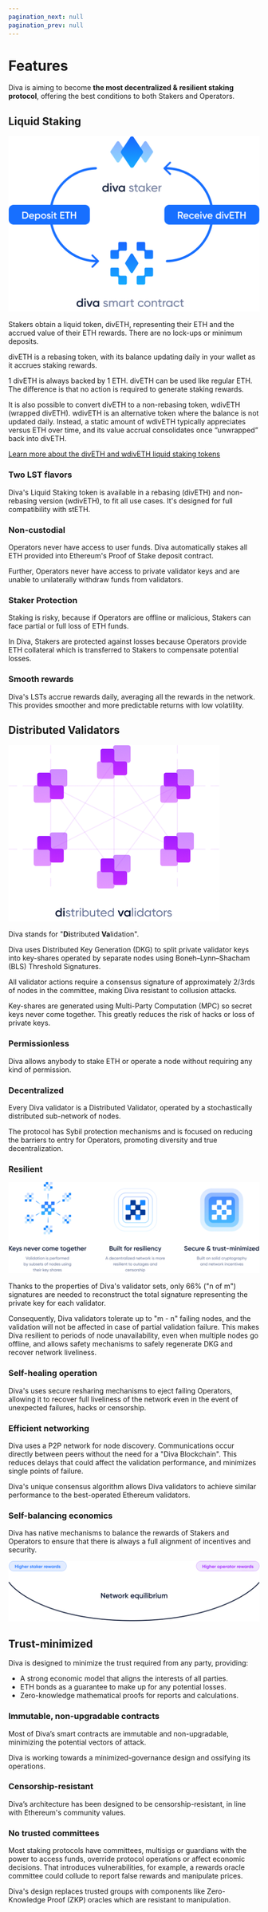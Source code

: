 ```yaml
---
pagination_next: null
pagination_prev: null
---
```


# Features

Diva is aiming to become **the most decentralized & resilient staking protocol**, offering the best conditions to both Stakers and Operators.



## Liquid Staking

<div style={{textAlign: 'center'}}>

![Liquid Staking](img/liquid-staking.png)
</div>


Stakers obtain a liquid token, divETH, representing their ETH and the accrued value of their ETH rewards. There are no lock-ups or minimum deposits.

divETH is a rebasing token, with its balance updating daily in your wallet as it accrues staking rewards.

1 divETH is always backed by 1 ETH. divETH can be used like regular ETH. The difference is that no action is required to generate staking rewards. 

It is also possible to convert divETH to a non-rebasing token, wdivETH (wrapped divETH). wdivETH is an alternative token where the balance is not updated daily. Instead, a static amount of wdivETH typically appreciates versus ETH over time, and its value accrual consolidates once “unwrapped” back into divETH.

[Learn more about the divETH and wdivETH liquid staking tokens](/lsd)

### Two LST flavors

Diva's Liquid Staking token is available in a rebasing (divETH) and non-rebasing version (wdivETH), to fit all use cases. It's designed for full compatibility with stETH.

### Non-custodial

Operators never have access to user funds. Diva automatically stakes all ETH provided into Ethereum's Proof of Stake deposit contract.

Further, Operators never have access to private validator keys and are unable to unilaterally withdraw funds from validators.

### Staker Protection

Staking is risky, because if Operators are offline or malicious, Stakers can face partial or full loss of ETH funds.

In Diva, Stakers are protected against losses because Operators provide ETH collateral which is transferred to Stakers to compensate potential losses.

### Smooth rewards

Diva's LSTs accrue rewards daily, averaging all the rewards in the network. This provides smoother and more predictable returns with low volatility.

## Distributed Validators

<div style={{textAlign: 'center'}}>

![Distributed Validators](img/distributed-validators.png)
</div>



Diva stands for "**Di**stributed **Va**lidation".

Diva uses Distributed Key Generation (DKG) to split private validator keys into key-shares operated by separate nodes using Boneh–Lynn–Shacham (BLS) Threshold Signatures. 

All validator actions require a consensus signature of approximately 2/3rds of nodes in the committee, making Diva resistant to collusion attacks.

Key-shares are generated using Multi-Party Computation (MPC) so secret keys never come together. This greatly reduces the risk of hacks or loss of private keys.

### Permissionless 

Diva allows anybody to stake ETH or operate a node without requiring any kind of permission.


### Decentralized

Every Diva validator is a Distributed Validator, operated by a stochastically distributed sub-network of nodes.

The protocol has Sybil protection mechanisms and is focused on reducing the barriers to entry for Operators, promoting diversity and true decentralization.

### Resilient

<div style={{textAlign: 'center'}}>

![DVT resiliency](img/dvt-resiliency.png)
</div>


Thanks to the properties of Diva's validator sets, only 66% ("n of m") signatures are needed to reconstruct the total signature representing the private key for each validator.

Consequently, Diva validators tolerate up to "m - n" failing nodes, and the validation will not be affected in case of partial validation failure. This makes Diva resilient to periods of node unavailability, even when multiple nodes go offline, and allows safety mechanisms to safely regenerate DKG and recover network liveliness.

### Self-healing operation

Diva's uses secure resharing mechanisms to eject failing Operators, allowing it to recover full liveliness of the network even in the event of unexpected failures, hacks or censorship.

###  Efficient networking

Diva uses a P2P network for node discovery. Communications occur directly between peers without the need for a "Diva Blockchain". This reduces delays that could affect the validation performance, and minimizes single points of failure.

Diva's unique consensus algorithm allows Diva validators to achieve similar performance to the best-operated Ethereum validators.

### Self-balancing economics

Diva has native mechanisms to balance the rewards of Stakers and Operators to ensure that there is always a full alignment of incentives and security.

<div style={{textAlign: 'center'}}>

![Self balancing incentives](img/self-balancing.png)
</div>


## Trust-minimized

Diva is designed to minimize the trust required from any party, providing:

- A strong economic model that aligns the interests of all parties.
- ETH bonds as a guarantee to make up for any potential losses.
- Zero-knowledge mathematical proofs for reports and calculations.

### Immutable, non-upgradable contracts

Most of Diva’s smart contracts are immutable and non-upgradable, minimizing the potential vectors of attack.

Diva is working towards a minimized-governance design and ossifying its operations.

### Censorship-resistant

Diva’s architecture has been designed to be censorship-resistant, in line with Ethereum's community values.

### No trusted committees

Most staking protocols have committees, multisigs or guardians with the power to access funds, override protocol operations or affect economic decisions. That introduces vulnerabilities, for example, a rewards oracle committee could collude to report false rewards and manipulate prices.

Diva's design replaces trusted groups with components like Zero-Knowledge Proof (ZKP) oracles which are resistant to manipulation.

